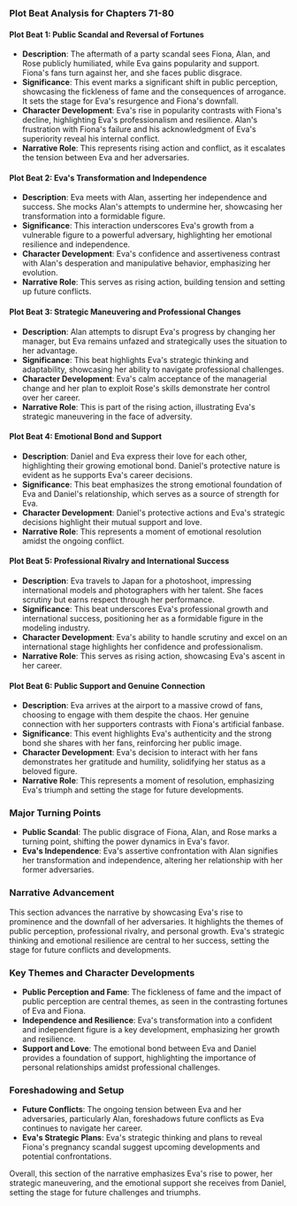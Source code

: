 ### Plot Beat Analysis for Chapters 71-80

#### Plot Beat 1: Public Scandal and Reversal of Fortunes
- **Description**: The aftermath of a party scandal sees Fiona, Alan, and Rose publicly humiliated, while Eva gains popularity and support. Fiona's fans turn against her, and she faces public disgrace.
- **Significance**: This event marks a significant shift in public perception, showcasing the fickleness of fame and the consequences of arrogance. It sets the stage for Eva's resurgence and Fiona's downfall.
- **Character Development**: Eva's rise in popularity contrasts with Fiona's decline, highlighting Eva's professionalism and resilience. Alan's frustration with Fiona's failure and his acknowledgment of Eva's superiority reveal his internal conflict.
- **Narrative Role**: This represents rising action and conflict, as it escalates the tension between Eva and her adversaries.

#### Plot Beat 2: Eva's Transformation and Independence
- **Description**: Eva meets with Alan, asserting her independence and success. She mocks Alan's attempts to undermine her, showcasing her transformation into a formidable figure.
- **Significance**: This interaction underscores Eva's growth from a vulnerable figure to a powerful adversary, highlighting her emotional resilience and independence.
- **Character Development**: Eva's confidence and assertiveness contrast with Alan's desperation and manipulative behavior, emphasizing her evolution.
- **Narrative Role**: This serves as rising action, building tension and setting up future conflicts.

#### Plot Beat 3: Strategic Maneuvering and Professional Changes
- **Description**: Alan attempts to disrupt Eva's progress by changing her manager, but Eva remains unfazed and strategically uses the situation to her advantage.
- **Significance**: This beat highlights Eva's strategic thinking and adaptability, showcasing her ability to navigate professional challenges.
- **Character Development**: Eva's calm acceptance of the managerial change and her plan to exploit Rose's skills demonstrate her control over her career.
- **Narrative Role**: This is part of the rising action, illustrating Eva's strategic maneuvering in the face of adversity.

#### Plot Beat 4: Emotional Bond and Support
- **Description**: Daniel and Eva express their love for each other, highlighting their growing emotional bond. Daniel's protective nature is evident as he supports Eva's career decisions.
- **Significance**: This beat emphasizes the strong emotional foundation of Eva and Daniel's relationship, which serves as a source of strength for Eva.
- **Character Development**: Daniel's protective actions and Eva's strategic decisions highlight their mutual support and love.
- **Narrative Role**: This represents a moment of emotional resolution amidst the ongoing conflict.

#### Plot Beat 5: Professional Rivalry and International Success
- **Description**: Eva travels to Japan for a photoshoot, impressing international models and photographers with her talent. She faces scrutiny but earns respect through her performance.
- **Significance**: This beat underscores Eva's professional growth and international success, positioning her as a formidable figure in the modeling industry.
- **Character Development**: Eva's ability to handle scrutiny and excel on an international stage highlights her confidence and professionalism.
- **Narrative Role**: This serves as rising action, showcasing Eva's ascent in her career.

#### Plot Beat 6: Public Support and Genuine Connection
- **Description**: Eva arrives at the airport to a massive crowd of fans, choosing to engage with them despite the chaos. Her genuine connection with her supporters contrasts with Fiona's artificial fanbase.
- **Significance**: This event highlights Eva's authenticity and the strong bond she shares with her fans, reinforcing her public image.
- **Character Development**: Eva's decision to interact with her fans demonstrates her gratitude and humility, solidifying her status as a beloved figure.
- **Narrative Role**: This represents a moment of resolution, emphasizing Eva's triumph and setting the stage for future developments.

### Major Turning Points
- **Public Scandal**: The public disgrace of Fiona, Alan, and Rose marks a turning point, shifting the power dynamics in Eva's favor.
- **Eva's Independence**: Eva's assertive confrontation with Alan signifies her transformation and independence, altering her relationship with her former adversaries.

### Narrative Advancement
This section advances the narrative by showcasing Eva's rise to prominence and the downfall of her adversaries. It highlights the themes of public perception, professional rivalry, and personal growth. Eva's strategic thinking and emotional resilience are central to her success, setting the stage for future conflicts and developments.

### Key Themes and Character Developments
- **Public Perception and Fame**: The fickleness of fame and the impact of public perception are central themes, as seen in the contrasting fortunes of Eva and Fiona.
- **Independence and Resilience**: Eva's transformation into a confident and independent figure is a key development, emphasizing her growth and resilience.
- **Support and Love**: The emotional bond between Eva and Daniel provides a foundation of support, highlighting the importance of personal relationships amidst professional challenges.

### Foreshadowing and Setup
- **Future Conflicts**: The ongoing tension between Eva and her adversaries, particularly Alan, foreshadows future conflicts as Eva continues to navigate her career.
- **Eva's Strategic Plans**: Eva's strategic thinking and plans to reveal Fiona's pregnancy scandal suggest upcoming developments and potential confrontations.

Overall, this section of the narrative emphasizes Eva's rise to power, her strategic maneuvering, and the emotional support she receives from Daniel, setting the stage for future challenges and triumphs.